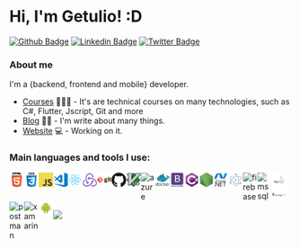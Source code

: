 # Hi, I'm Getulio! :D

[![Github Badge](https://img.shields.io/badge/-Github-000?style=flat-square&logo=Github&logoColor=white&link=https://github.com/getrojob)](https://github.com/getrojob)
[![Linkedin Badge](https://img.shields.io/badge/-LinkedIn-blue?style=flat-square&logo=Linkedin&logoColor=white&link=https://www.linkedin.com/in/getuliorodriguez/)](https://www.linkedin.com/in/getuliorodriguez/)
[![Twitter Badge](https://img.shields.io/badge/-Twitter-1ca0f1?style=flat-square&labelColor=1ca0f1&logo=twitter&logoColor=white&link=https://twitter.com/getrojob)](https://twitter.com/getrojob)


### About me
I'm a {backend, frontend and mobile} developer.

- [Courses](https://#) 👨🏼‍🏫 - It's are technical courses on many technologies, such as C#, Flutter, Jscript, Git and more
- [Blog](https://#) ✍🏼 - I'm write about many things.
- [Website](#) 💻 - Working on it.


### Main languages and tools I use:
<p>
<img align="left" alt="HTML" height="26px" src="https://raw.githubusercontent.com/github/explore/80688e429a7d4ef2fca1e82350fe8e3517d3494d/topics/html/html.png" />
<img align="left" alt="css" height="26px" src="https://raw.githubusercontent.com/github/explore/80688e429a7d4ef2fca1e82350fe8e3517d3494d/topics/css/css.png" />
<img align="left" alt="JavaScript" height="26px" src="https://raw.githubusercontent.com/github/explore/80688e429a7d4ef2fca1e82350fe8e3517d3494d/topics/javascript/javascript.png" />
</p>
<p>
<img align="left" alt="Visual Studio Code" width="26px" src="https://raw.githubusercontent.com/github/explore/80688e429a7d4ef2fca1e82350fe8e3517d3494d/topics/visual-studio-code/visual-studio-code.png" />
<img align="left" alt="React" height="26px" src="https://raw.githubusercontent.com/github/explore/80688e429a7d4ef2fca1e82350fe8e3517d3494d/topics/react/react.png" />
<img align="left" alt="Redux" height="26px" src="https://raw.githubusercontent.com/github/explore/80688e429a7d4ef2fca1e82350fe8e3517d3494d/topics/redux/redux.png" />

<img align="left" alt="Git" height="26px" src="https://raw.githubusercontent.com/github/explore/80688e429a7d4ef2fca1e82350fe8e3517d3494d/topics/git/git.png" />
<img align="left" alt="GitHub" height="26px" src="https://raw.githubusercontent.com/github/explore/78df643247d429f6cc873026c0622819ad797942/topics/github/github.png" />
<img align="left" alt="Vim" height="26px" src="https://raw.githubusercontent.com/github/explore/80688e429a7d4ef2fca1e82350fe8e3517d3494d/topics/vim/vim.png" />
<img align="left" alt="azure" width="26" src="https://www.vectorlogo.zone/logos/microsoft_azure/microsoft_azure-icon.svg"  />
<img align="left" alt="docker" width="26" src="https://raw.githubusercontent.com/devicons/devicon/master/icons/docker/docker-original-wordmark.svg"  />
<img align="left" alt="bootstrap" width="26" src="https://raw.githubusercontent.com/devicons/devicon/master/icons/bootstrap/bootstrap-plain-wordmark.svg"  /> 
<img align="left" alt="csharp" width="26" src="https://raw.githubusercontent.com/devicons/devicon/master/icons/csharp/csharp-original.svg"/> 
<img align="left" alt="Node.js" width="26px" src="https://raw.githubusercontent.com/github/explore/80688e429a7d4ef2fca1e82350fe8e3517d3494d/topics/nodejs/nodejs.png" />
<img align="left" alt="dotnet" width="26" src="https://raw.githubusercontent.com/devicons/devicon/master/icons/dot-net/dot-net-original-wordmark.svg"  />
<img align="left" alt="electron" width="26" src="https://raw.githubusercontent.com/devicons/devicon/master/icons/electron/electron-original.svg"  /> 
<img align="left" alt="firebase" width="26" src="https://www.vectorlogo.zone/logos/firebase/firebase-icon.svg"  /> 
<img align="left" alt="mssql" width="26" src="https://www.svgrepo.com/show/303229/microsoft-sql-server-logo.svg"  /> 
<img align="left" alt="MySQL" width="26px" src="https://raw.githubusercontent.com/github/explore/80688e429a7d4ef2fca1e82350fe8e3517d3494d/topics/mysql/mysql.png" />
<img align="left" alt="MongoDB" width="26px" src="https://raw.githubusercontent.com/github/explore/80688e429a7d4ef2fca1e82350fe8e3517d3494d/topics/mongodb/mongodb.png" />
<img align="left" alt="postman" width="26" src="https://www.vectorlogo.zone/logos/getpostman/getpostman-icon.svg" />
<img align="left" alt="xamarin" width="26" src="https://raw.githubusercontent.com/detain/svg-logos/780f25886640cef088af994181646db2f6b1a3f8/svg/xamarin.svg"  />
<img align="left" alt="android" width="26" src="https://raw.githubusercontent.com/devicons/devicon/master/icons/android/android-original-wordmark.svg" />
  
  
</p>
<br><br><br>
<p align="left">
  <a href="https://github.com/anuraghazra/github-readme-stats">
    <img
      align="center"
      height="165"
      src="https://github-readme-stats.vercel.app/api?username=getrojob&count_private=true&show_icons=true&custom_title=Github%20Status&hide=issues&theme=dracula"
    />
  </a>
</p>
